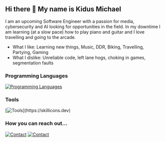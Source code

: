 ## Hi there 👋 My name is Kidus Michael
I am an upcoming Software Engineer with a passion for media, cybersecurity and AI looking for opportunities in the field. 
In my downtime I am learning (at a slow pace) how to play piano and guitar and I love travelling and going to the arcade.

- What I like: Learning new things, Music, DDR, Biking, Travelling, Partying, Gaming
- What I dislike: Unreliable code, left lane hogs, choking in games, segmentation faults

### **Programming Languages**
[![Programming Languages](https://skillicons.dev/icons?i=py,c,cpp,java,js,html,css,sqlite,postgresql,mongodb)](https://skillicons.dev)

### **Tools**
[![Tools](https://skillicons.dev/icons?i=vscode,github,gitlab,nodejs,react,linux,nextjs,bash,)](https://skillicons.dev)

### **How you can reach out...**
[![Contact](https://skillicons.dev/icons?i=linkedin)](https://www.linkedin.com/in/kidus-michael/)
[![Contact](https://skillicons.dev/icons?i=gmail)](kidusmichael308@gmail.com)


<!--
**akayangel218/akayangel218** is a ✨ _special_ ✨ repository because its `README.md` (this file) appears on your GitHub profile.

Here are some ideas to get you started:


- 🌱 I’m currently learning ...
- 👯 I’m looking to collaborate on ...
- 🤔 I’m looking for help with ...
- 💬 Ask me about ...
- 📫 How to reach me: ...
- 😄 Pronouns: ...
- ⚡ Fun fact: ...
-->
